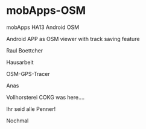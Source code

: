 mobApps-OSM
===========

mobApps HA13 Android OSM


Android APP as OSM viewer with track saving feature

Raul Boettcher


Hausarbeit

OSM-GPS-Tracer

Anas

Vollhorsterei COKG was here....

Ihr seid alle Penner!


Nochmal